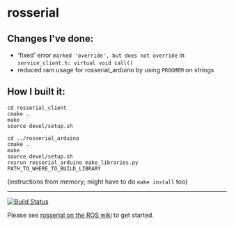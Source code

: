 # rosserial

## Changes I've done:
 - 'fixed' error `marked 'override', but does not override` in `service_client.h: virtual void call()`
 - reduced ram usage for rosserial_arduino by using `PROGMEM` on strings

## How I built it:

```
cd rosserial_client
cmake .
make
source devel/setup.sh

cd ../rosserial_arduino
cmake .
make
source devel/setup.sh
rosrun rosserial_arduino make_libraries.py PATH_TO_WHERE_TO_BUILD_LIBRARY
```

(instructions from memory; might have to do `make install` too)

---

[![Build Status](https://travis-ci.org/ros-drivers/rosserial.svg?branch=melodic-devel)](https://travis-ci.org/ros-drivers/rosserial)

Please see [rosserial on the ROS wiki](http://wiki.ros.org/rosserial) to get started.
